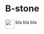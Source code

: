 # B-stone

<img align="left" width="30" height="30" src="https://user-images.githubusercontent.com/28599454/41086111-af4bc3b0-6a41-11e8-9f9f-2d642b12666e.png"> bla bla bla
